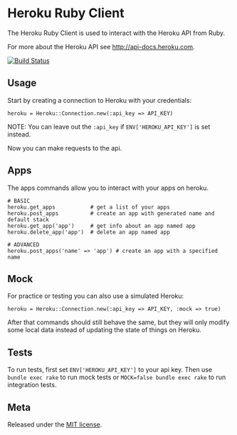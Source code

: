 Heroku Ruby Client
==================

The Heroku Ruby Client is used to interact with the Heroku API from Ruby.

For more about the Heroku API see <http://api-docs.heroku.com>.

[![Build Status](https://secure.travis-ci.org/heroku/heroku.rb.png)](https://secure.travis-ci.org/heroku/heroku.rb)

Usage
-----

Start by creating a connection to Heroku with your credentials:

    heroku = Heroku::Connection.new(:api_key => API_KEY)

NOTE: You can leave out the `:api_key` if `ENV['HEROKU_API_KEY']` is set instead.

Now you can make requests to the api.

Apps
----

The apps commands allow you to interact with your apps on heroku.

    # BASIC
    heroku.get_apps           # get a list of your apps
    heroku.post_apps          # create an app with generated name and default stack
    heroku.get_app('app')     # get info about an app named app
    heroku.delete_app('app')  # delete an app named app

    # ADVANCED
    heroku.post_apps('name' => 'app') # create an app with a specified name

Mock
----

For practice or testing you can also use a simulated Heroku:

    heroku = Heroku::Connection.new(:api_key => API_KEY, :mock => true)

After that commands should still behave the same, but they will only modify some local data instead of updating the state of things on Heroku.

Tests
-----

To run tests, first set `ENV['HEROKU_API_KEY']` to your api key.  Then use `bundle exec rake` to run mock tests or `MOCK=false bundle exec rake` to run integration tests.

Meta
----

Released under the [MIT license](http://www.opensource.org/licenses/mit-license.php).

